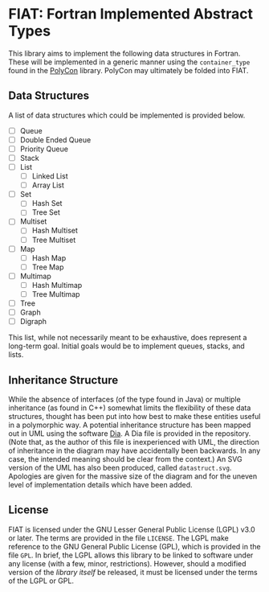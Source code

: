 # FIAT: Fortran Implemented Abstract Types
This library aims to implement the following data structures in Fortran.
These will be implemented in a generic manner using the `container_type`
found in the [PolyCon](https://github.com/cmacmackin/PolyCon) library.
PolyCon may ultimately be folded into FIAT.

## Data Structures
A list of data structures which could be implemented is provided below.

- [ ] Queue
- [ ] Double Ended Queue
- [ ] Priority Queue
- [ ] Stack
- [ ] List
  - [ ] Linked List
  - [ ] Array List
- [ ] Set
  - [ ] Hash Set
  - [ ] Tree Set
- [ ] Multiset
  - [ ] Hash Multiset
  - [ ] Tree Multiset
- [ ] Map
  - [ ] Hash Map
  - [ ] Tree Map
- [ ] Multimap
  - [ ] Hash Multimap
  - [ ] Tree Multimap
- [ ] Tree
- [ ] Graph
- [ ] Digraph

This list, while not necessarily meant to be exhaustive, does represent a
long-term goal. Initial goals would be to implement queues, stacks, and lists.

## Inheritance Structure
While the absence of interfaces (of the type found in Java) or multiple
inheritance (as found in C++) somewhat limits the flexibility of these data
structures, thought has been put into how best to make these entities useful
in a polymorphic way. A potential inheritance structure has been mapped out
in UML using the software [Dia](https://wiki.gnome.org/Apps/Dia). A Dia
file is provided in the repository. (Note that,
as the author of this file is inexperienced with UML, the direction of
inheritance in the diagram may have accidentally been backwards. In any case,
the intended meaning should be clear from the context.) An SVG version of
the UML has also been produced, called `datastruct.svg`. Apologies are
given for the massive size of the diagram and for the uneven level of
implementation details which have been added.

## License
FIAT is licensed under the GNU Lesser General Public License (LGPL) v3.0 or
later. The terms are provided in the file `LICENSE`. The LGPL make reference
to the GNU General Public License (GPL), which is provided in the file `GPL`.
In brief, the LGPL allows this library to be linked to software under any
license (with a few, minor, restrictions). However, should a modified version
of the _library itself_ be released, it must be licensed under the terms of
the LGPL or GPL.
